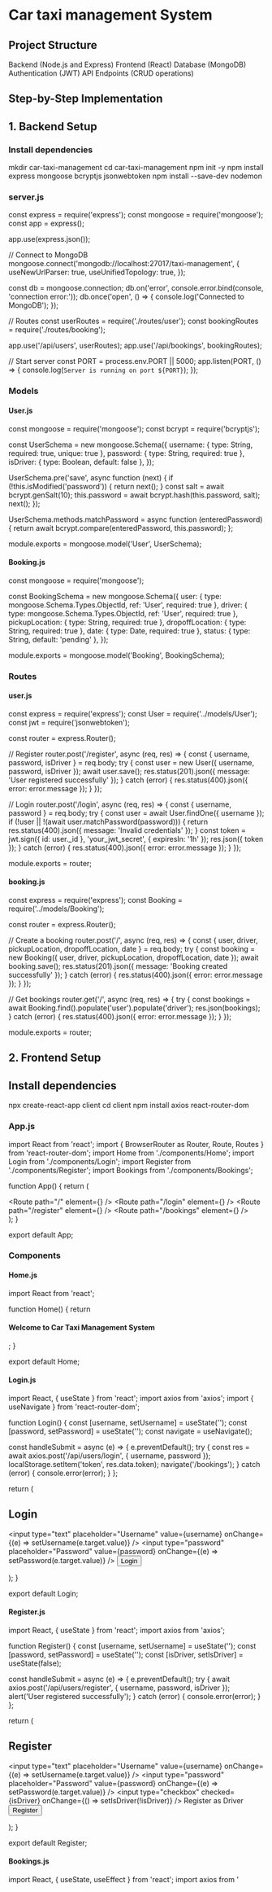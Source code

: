 # Car taxi management System

## Project Structure
Backend (Node.js and Express)
Frontend (React)
Database (MongoDB)
Authentication (JWT)
API Endpoints (CRUD operations)

## Step-by-Step Implementation
## 1. Backend Setup
### Install dependencies
mkdir car-taxi-management
cd car-taxi-management
npm init -y
npm install express mongoose bcryptjs jsonwebtoken
npm install --save-dev nodemon


### server.js
const express = require('express');
const mongoose = require('mongoose');
const app = express();

app.use(express.json());

// Connect to MongoDB
mongoose.connect('mongodb://localhost:27017/taxi-management', {
  useNewUrlParser: true,
  useUnifiedTopology: true,
});

const db = mongoose.connection;
db.on('error', console.error.bind(console, 'connection error:'));
db.once('open', () => {
  console.log('Connected to MongoDB');
});

// Routes
const userRoutes = require('./routes/user');
const bookingRoutes = require('./routes/booking');

app.use('/api/users', userRoutes);
app.use('/api/bookings', bookingRoutes);

// Start server
const PORT = process.env.PORT || 5000;
app.listen(PORT, () => {
  console.log(`Server is running on port ${PORT}`);
});


### Models

#### User.js

const mongoose = require('mongoose');
const bcrypt = require('bcryptjs');

const UserSchema = new mongoose.Schema({
  username: { type: String, required: true, unique: true },
  password: { type: String, required: true },
  isDriver: { type: Boolean, default: false },
});

UserSchema.pre('save', async function (next) {
  if (!this.isModified('password')) {
    return next();
  }
  const salt = await bcrypt.genSalt(10);
  this.password = await bcrypt.hash(this.password, salt);
  next();
});

UserSchema.methods.matchPassword = async function (enteredPassword) {
  return await bcrypt.compare(enteredPassword, this.password);
};

module.exports = mongoose.model('User', UserSchema);


#### Booking.js

const mongoose = require('mongoose');

const BookingSchema = new mongoose.Schema({
  user: { type: mongoose.Schema.Types.ObjectId, ref: 'User', required: true },
  driver: { type: mongoose.Schema.Types.ObjectId, ref: 'User', required: true },
  pickupLocation: { type: String, required: true },
  dropoffLocation: { type: String, required: true },
  date: { type: Date, required: true },
  status: { type: String, default: 'pending' },
});

module.exports = mongoose.model('Booking', BookingSchema);

### Routes

#### user.js

const express = require('express');
const User = require('../models/User');
const jwt = require('jsonwebtoken');

const router = express.Router();

// Register
router.post('/register', async (req, res) => {
  const { username, password, isDriver } = req.body;
  try {
    const user = new User({ username, password, isDriver });
    await user.save();
    res.status(201).json({ message: 'User registered successfully' });
  } catch (error) {
    res.status(400).json({ error: error.message });
  }
});

// Login
router.post('/login', async (req, res) => {
  const { username, password } = req.body;
  try {
    const user = await User.findOne({ username });
    if (!user || !(await user.matchPassword(password))) {
      return res.status(400).json({ message: 'Invalid credentials' });
    }
    const token = jwt.sign({ id: user._id }, 'your_jwt_secret', { expiresIn: '1h' });
    res.json({ token });
  } catch (error) {
    res.status(400).json({ error: error.message });
  }
});

module.exports = router;


#### booking.js

const express = require('express');
const Booking = require('../models/Booking');

const router = express.Router();

// Create a booking
router.post('/', async (req, res) => {
  const { user, driver, pickupLocation, dropoffLocation, date } = req.body;
  try {
    const booking = new Booking({ user, driver, pickupLocation, dropoffLocation, date });
    await booking.save();
    res.status(201).json({ message: 'Booking created successfully' });
  } catch (error) {
    res.status(400).json({ error: error.message });
  }
});

// Get bookings
router.get('/', async (req, res) => {
  try {
    const bookings = await Booking.find().populate('user').populate('driver');
    res.json(bookings);
  } catch (error) {
    res.status(400).json({ error: error.message });
  }
});

module.exports = router;

## 2. Frontend Setup
## Install dependencies

npx create-react-app client
cd client
npm install axios react-router-dom


### App.js

import React from 'react';
import { BrowserRouter as Router, Route, Routes } from 'react-router-dom';
import Home from './components/Home';
import Login from './components/Login';
import Register from './components/Register';
import Bookings from './components/Bookings';

function App() {
  return (
    <Router>
      <div className="App">
        <Routes>
          <Route path="/" element={<Home />} />
          <Route path="/login" element={<Login />} />
          <Route path="/register" element={<Register />} />
          <Route path="/bookings" element={<Bookings />} />
        </Routes>
      </div>
    </Router>
  );
}

export default App;


### Components

#### Home.js

import React from 'react';

function Home() {
  return <h4>Welcome to Car Taxi Management System</h4>;
}

export default Home;

#### Login.js

import React, { useState } from 'react';
import axios from 'axios';
import { useNavigate } from 'react-router-dom';

function Login() {
  const [username, setUsername] = useState('');
  const [password, setPassword] = useState('');
  const navigate = useNavigate();

  const handleSubmit = async (e) => {
    e.preventDefault();
    try {
      const res = await axios.post('/api/users/login', { username, password });
      localStorage.setItem('token', res.data.token);
      navigate('/bookings');
    } catch (error) {
      console.error(error);
    }
  };

  return (
    <form onSubmit={handleSubmit}>
      <h2>Login</h2>
      <input
        type="text"
        placeholder="Username"
        value={username}
        onChange={(e) => setUsername(e.target.value)}
      />
      <input
        type="password"
        placeholder="Password"
        value={password}
        onChange={(e) => setPassword(e.target.value)}
      />
      <button type="submit">Login</button>
    </form>
  );
}

export default Login;

#### Register.js

import React, { useState } from 'react';
import axios from 'axios';

function Register() {
  const [username, setUsername] = useState('');
  const [password, setPassword] = useState('');
  const [isDriver, setIsDriver] = useState(false);

  const handleSubmit = async (e) => {
    e.preventDefault();
    try {
      await axios.post('/api/users/register', { username, password, isDriver });
      alert('User registered successfully');
    } catch (error) {
      console.error(error);
    }
  };

  return (
    <form onSubmit={handleSubmit}>
      <h2>Register</h2>
      <input
        type="text"
        placeholder="Username"
        value={username}
        onChange={(e) => setUsername(e.target.value)}
      />
      <input
        type="password"
        placeholder="Password"
        value={password}
        onChange={(e) => setPassword(e.target.value)}
      />
      <label>
        <input
          type="checkbox"
          checked={isDriver}
          onChange={() => setIsDriver(!isDriver)}
        />
        Register as Driver
      </label>
      <button type="submit">Register</button>
    </form>
  );
}

export default Register;

#### Bookings.js

import React, { useState, useEffect } from 'react';
import axios from '
